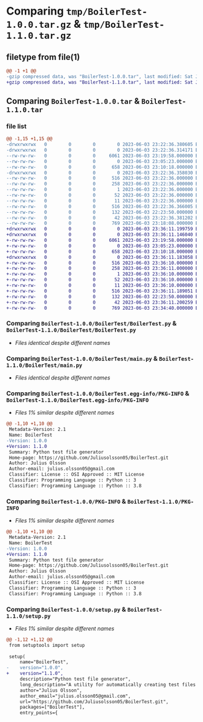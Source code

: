 # Comparing `tmp/BoilerTest-1.0.0.tar.gz` & `tmp/BoilerTest-1.1.0.tar.gz`

## filetype from file(1)

```diff
@@ -1 +1 @@
-gzip compressed data, was "BoilerTest-1.0.0.tar", last modified: Sat Jun  3 23:22:36 2023, max compression
+gzip compressed data, was "BoilerTest-1.1.0.tar", last modified: Sat Jun  3 23:36:11 2023, max compression
```

## Comparing `BoilerTest-1.0.0.tar` & `BoilerTest-1.1.0.tar`

### file list

```diff
@@ -1,15 +1,15 @@
-drwxrwxrwx   0        0        0        0 2023-06-03 23:22:36.380605 BoilerTest-1.0.0/
-drwxrwxrwx   0        0        0        0 2023-06-03 23:22:36.314171 BoilerTest-1.0.0/BoilerTest/
--rw-rw-rw-   0        0        0     6061 2023-06-03 23:19:58.000000 BoilerTest-1.0.0/BoilerTest/BoilerTest.py
--rw-rw-rw-   0        0        0        0 2023-06-03 23:05:23.000000 BoilerTest-1.0.0/BoilerTest/__init__.py
--rw-rw-rw-   0        0        0      658 2023-06-03 23:10:18.000000 BoilerTest-1.0.0/BoilerTest/main.py
-drwxrwxrwx   0        0        0        0 2023-06-03 23:22:36.358030 BoilerTest-1.0.0/BoilerTest.egg-info/
--rw-rw-rw-   0        0        0      516 2023-06-03 23:22:36.000000 BoilerTest-1.0.0/BoilerTest.egg-info/PKG-INFO
--rw-rw-rw-   0        0        0      258 2023-06-03 23:22:36.000000 BoilerTest-1.0.0/BoilerTest.egg-info/SOURCES.txt
--rw-rw-rw-   0        0        0        1 2023-06-03 23:22:36.000000 BoilerTest-1.0.0/BoilerTest.egg-info/dependency_links.txt
--rw-rw-rw-   0        0        0       52 2023-06-03 23:22:36.000000 BoilerTest-1.0.0/BoilerTest.egg-info/entry_points.txt
--rw-rw-rw-   0        0        0       11 2023-06-03 23:22:36.000000 BoilerTest-1.0.0/BoilerTest.egg-info/top_level.txt
--rw-rw-rw-   0        0        0      516 2023-06-03 23:22:36.366005 BoilerTest-1.0.0/PKG-INFO
--rw-rw-rw-   0        0        0      132 2023-06-03 22:23:50.000000 BoilerTest-1.0.0/README.md
--rw-rw-rw-   0        0        0       42 2023-06-03 23:22:36.381202 BoilerTest-1.0.0/setup.cfg
--rw-rw-rw-   0        0        0      769 2023-06-03 23:18:08.000000 BoilerTest-1.0.0/setup.py
+drwxrwxrwx   0        0        0        0 2023-06-03 23:36:11.199759 BoilerTest-1.1.0/
+drwxrwxrwx   0        0        0        0 2023-06-03 23:36:11.146040 BoilerTest-1.1.0/BoilerTest/
+-rw-rw-rw-   0        0        0     6061 2023-06-03 23:19:58.000000 BoilerTest-1.1.0/BoilerTest/BoilerTest.py
+-rw-rw-rw-   0        0        0        0 2023-06-03 23:05:23.000000 BoilerTest-1.1.0/BoilerTest/__init__.py
+-rw-rw-rw-   0        0        0      658 2023-06-03 23:10:18.000000 BoilerTest-1.1.0/BoilerTest/main.py
+drwxrwxrwx   0        0        0        0 2023-06-03 23:36:11.183058 BoilerTest-1.1.0/BoilerTest.egg-info/
+-rw-rw-rw-   0        0        0      516 2023-06-03 23:36:10.000000 BoilerTest-1.1.0/BoilerTest.egg-info/PKG-INFO
+-rw-rw-rw-   0        0        0      258 2023-06-03 23:36:11.000000 BoilerTest-1.1.0/BoilerTest.egg-info/SOURCES.txt
+-rw-rw-rw-   0        0        0        1 2023-06-03 23:36:10.000000 BoilerTest-1.1.0/BoilerTest.egg-info/dependency_links.txt
+-rw-rw-rw-   0        0        0       52 2023-06-03 23:36:10.000000 BoilerTest-1.1.0/BoilerTest.egg-info/entry_points.txt
+-rw-rw-rw-   0        0        0       11 2023-06-03 23:36:10.000000 BoilerTest-1.1.0/BoilerTest.egg-info/top_level.txt
+-rw-rw-rw-   0        0        0      516 2023-06-03 23:36:11.189051 BoilerTest-1.1.0/PKG-INFO
+-rw-rw-rw-   0        0        0      132 2023-06-03 22:23:50.000000 BoilerTest-1.1.0/README.md
+-rw-rw-rw-   0        0        0       42 2023-06-03 23:36:11.200259 BoilerTest-1.1.0/setup.cfg
+-rw-rw-rw-   0        0        0      769 2023-06-03 23:34:40.000000 BoilerTest-1.1.0/setup.py
```

### Comparing `BoilerTest-1.0.0/BoilerTest/BoilerTest.py` & `BoilerTest-1.1.0/BoilerTest/BoilerTest.py`

 * *Files identical despite different names*

### Comparing `BoilerTest-1.0.0/BoilerTest/main.py` & `BoilerTest-1.1.0/BoilerTest/main.py`

 * *Files identical despite different names*

### Comparing `BoilerTest-1.0.0/BoilerTest.egg-info/PKG-INFO` & `BoilerTest-1.1.0/BoilerTest.egg-info/PKG-INFO`

 * *Files 1% similar despite different names*

```diff
@@ -1,10 +1,10 @@
 Metadata-Version: 2.1
 Name: BoilerTest
-Version: 1.0.0
+Version: 1.1.0
 Summary: Python test file generator
 Home-page: https://github.com/Juliusolsson05/BoilerTest.git
 Author: Julius Olsson
 Author-email: julius.olsson05@gmail.com
 Classifier: License :: OSI Approved :: MIT License
 Classifier: Programming Language :: Python :: 3
 Classifier: Programming Language :: Python :: 3.8
```

### Comparing `BoilerTest-1.0.0/PKG-INFO` & `BoilerTest-1.1.0/PKG-INFO`

 * *Files 1% similar despite different names*

```diff
@@ -1,10 +1,10 @@
 Metadata-Version: 2.1
 Name: BoilerTest
-Version: 1.0.0
+Version: 1.1.0
 Summary: Python test file generator
 Home-page: https://github.com/Juliusolsson05/BoilerTest.git
 Author: Julius Olsson
 Author-email: julius.olsson05@gmail.com
 Classifier: License :: OSI Approved :: MIT License
 Classifier: Programming Language :: Python :: 3
 Classifier: Programming Language :: Python :: 3.8
```

### Comparing `BoilerTest-1.0.0/setup.py` & `BoilerTest-1.1.0/setup.py`

 * *Files 1% similar despite different names*

```diff
@@ -1,12 +1,12 @@
 from setuptools import setup
 
 setup(
     name="BoilerTest",
-    version="1.0.0",
+    version="1.1.0",
     description="Python test file generator",
     long_description="A utility for automatically creating test files for Python classes",
     author="Julius Olsson",
     author_email="julius.olsson05@gmail.com",
     url="https://github.com/Juliusolsson05/BoilerTest.git",
     packages=["BoilerTest"],
     entry_points={
```

